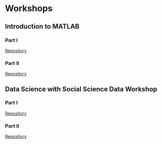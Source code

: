 # Workshops


## Introduction to MATLAB

### Part I

[Repository](https://github.com/marcio-mourao/intro2MATLAB-1)

### Part II

[Repository](https://github.com/marcio-mourao/intro2MATLAB-2)

## Data Science with Social Science Data Workshop

### Part I

[Repository](https://github.com/marcio-mourao/socialDataScience-1)

### Part II

[Repository](https://github.com/marcio-mourao/socialDataScience-2)

